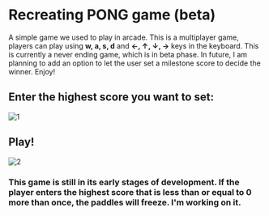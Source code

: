 # Recreating PONG game (beta)

A simple game we used to play in arcade. This is a multiplayer game, players can play using **w, a, s, d** and **&#8592;, &#8593;, &#8595;, &#8594;** keys in the keyboard. This is currently a never ending game, which is in beta phase. In future, I am planning to add an option to let the user set a milestone score to decide the winner. Enjoy!

## Enter the highest score you want to set:
![1](https://user-images.githubusercontent.com/57942968/166459427-f3f0497c-e230-42d3-9802-f545a22034c7.png)

## Play!
![2](https://user-images.githubusercontent.com/57942968/166459530-cea47214-e67e-4655-a048-ee85587d5f31.png)

### This game is still in its early stages of development. If the player enters the highest score that is less than or equal to 0 more than once, the paddles will freeze. I'm working on it.
